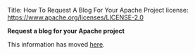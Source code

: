 Title: How To Request A Blog For Your Apache Project
license: https://www.apache.org/licenses/LICENSE-2.0

<script type="text/javascript">
location.href = location.href.replace(/^https?:\/\/[^\/]+\/dev\//, 'https://infra.apache.org/');
</script>

**Request a blog for your Apache project**

This information has moved [here][1].


  [1]: https://infra.apache.org/project-blogs.html
